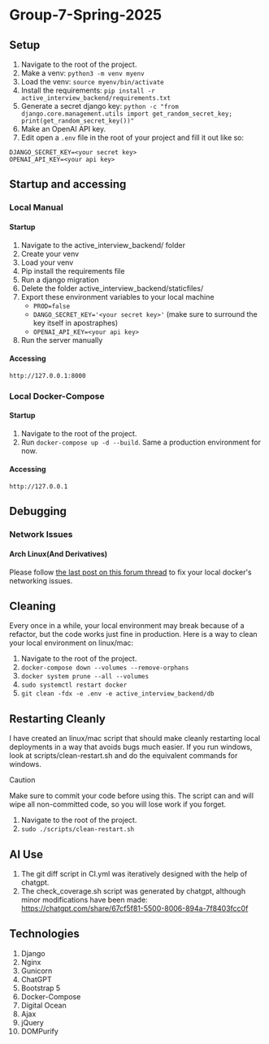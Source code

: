 # Group-7-Spring-2025
## Setup
1. Navigate to the root of the project.
2. Make a venv: `python3 -m venv myenv`
3. Load the venv: `source myenv/bin/activate`
4. Install the requirements: `pip install -r active_interview_backend/requirements.txt`
5. Generate a secret django key: `python -c "from django.core.management.utils import get_random_secret_key; print(get_random_secret_key())"`
6. Make an OpenAI API key.
6. Edit open a `.env` file in the root of your project and fill it out like so:
```
DJANGO_SECRET_KEY=<your secret key>
OPENAI_API_KEY=<your api key>
```

## Startup and accessing
### Local Manual 
#### Startup
1. Navigate to the active_interview_backend/ folder
2. Create your venv
3. Load your venv
4. Pip install the requirements file
5. Run a django migration
7. Delete the folder active_interview_backend/staticfiles/
8. Export these environment variables to your local machine
   - `PROD=false`
   - `DANGO_SECRET_KEY='<your secret key>'` (make sure to surround the key itself in apostraphes)
   - `OPENAI_API_KEY=<your api key>`
10. Run the server manually

#### Accessing
`http://127.0.0.1:8000`

### Local Docker-Compose
#### Startup
1. Navigate to the root of the project.
2. Run `docker-compose up -d --build`.  Same a production environment for now.

#### Accessing
`http://127.0.0.1`

## Debugging
### Network Issues
#### Arch Linux(And Derivatives)
Please follow [the last post on this forum thread](https://bbs.archlinux.org/viewtopic.php?pid=2025168#p2025168) to fix your local docker's networking issues.

## Cleaning
Every once in a while, your local environment may break because of a refactor, but the code works just fine in production.  Here is a way to clean your local environment on linux/mac:
1. Navigate to the root of the project.
2. `docker-compose down --volumes --remove-orphans`
3. `docker system prune --all --volumes`
4. `sudo systemctl restart docker`
5. `git clean -fdx -e .env -e active_interview_backend/db`

## Restarting Cleanly
I have created an linux/mac script that should make cleanly restarting local deployments in a way that avoids bugs much easier.  If you run windows, look at scripts/clean-restart.sh and do the equivalent commands for windows.
> [!CAUTION]
> Make sure to commit your code before using this.  The script can and will wipe all non-committed code, so you will lose work if you forget.
1. Navigate to the root of the project.
2. `sudo ./scripts/clean-restart.sh`

## AI Use
1. The git diff script in CI.yml was iteratively designed with the help of chatgpt.
2. The check_coverage.sh script was generated by chatgpt, although minor modifications have been made: https://chatgpt.com/share/67cf5f81-5500-8006-894a-7f8403fcc0f

## Technologies
1. Django
2. Nginx
3. Gunicorn
4. ChatGPT
5. Bootstrap 5
6. Docker-Compose
7. Digital Ocean
8. Ajax
9. jQuery
10. DOMPurify
